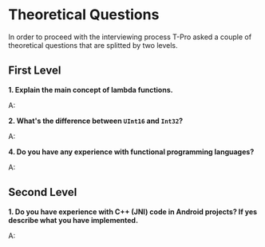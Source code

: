 # Theoretical Questions

In order to proceed with the interviewing process T-Pro asked a couple of theoretical questions that are splitted by two levels.

## First Level

**1. Explain the main concept of lambda functions.**

 A:

**2. What's the difference between `UInt16` and `Int32`?**

 A:

**4. Do you have any experience with functional programming languages?**

 A:

## Second Level

**1. Do you have experience with C++ (JNI) code in Android projects? If yes describe what you have implemented.**

 A: